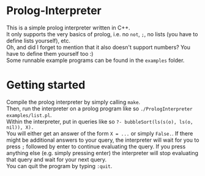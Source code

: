 # Prolog-Interpreter
This is a simple prolog interpreter written in C++.  
It only supports the very basics of prolog, i.e. no `not`, `;`, no lists (you have to define lists yourself), etc.  
Oh, and did I forget to mention that it also doesn't support numbers? You have to define them yourself too :)  
Some runnable example programs can be found in the `examples` folder.  

# Getting started
Compile the prolog interpreter by simply calling `make`.  
Then, run the interpreter on a prolog program like so `./PrologInterpreter examples/list.pl`.  
Within the interpreter, put in queries like so `?- bubbleSort(ls(s(o), ls(o, nil)), X).`  
You will either get an answer of the form `X = ...` or simply `False.`. If there might be additional answers to your query, the interpreter will wait for you to press `;` followed by enter to continue evaluating the query. If you press anything else (e.g. simply pressing enter) the interpreter will stop evaluating that query and wait for your next query.  
You can quit the program by typing `:quit`.  
